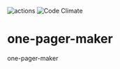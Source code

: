 ![actions](https://github.com/Greek-Academy/one-pager-maker/actions/workflows/deploy-production.yml/badge.svg)
![Code Climate](https://codeclimate.com/github/Greek-Academy/one-pager-maker/badges/gpa.svg)

# one-pager-maker

one-pager-maker
